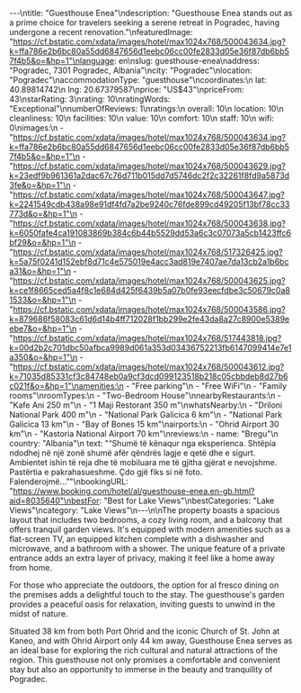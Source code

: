 ---\ntitle: "Guesthouse Enea"\ndescription: "Guesthouse Enea stands out as a prime choice for travelers seeking a serene retreat in Pogradec, having undergone a recent renovation."\nfeaturedImage: "https://cf.bstatic.com/xdata/images/hotel/max1024x768/500043634.jpg?k=ffa786e2b6bc80a55dd6847656d1eebc06cc00fe2833d05e36f87db6bb57f4b5&o=&hp=1"\nlanguage: en\nslug: guesthouse-enea\naddress: "Pogradec, 7301 Pogradec, Albania"\ncity: "Pogradec"\nlocation: "Pogradec"\naccommodationType: "guesthouse"\ncoordinates:\n  lat: 40.89814742\n  lng: 20.67379587\nprice: "US$43"\npriceFrom: 43\nstarRating: 3\nrating: 10\nratingWords: "Exceptional"\nnumberOfReviews: 1\nratings:\n  overall: 10\n  location: 10\n  cleanliness: 10\n  facilities: 10\n  value: 10\n  comfort: 10\n  staff: 10\n  wifi: 0\nimages:\n  - "https://cf.bstatic.com/xdata/images/hotel/max1024x768/500043634.jpg?k=ffa786e2b6bc80a55dd6847656d1eebc06cc00fe2833d05e36f87db6bb57f4b5&o=&hp=1"\n  - "https://cf.bstatic.com/xdata/images/hotel/max1024x768/500043629.jpg?k=23edf9b961361a2dac67c76d711b015dd7d5746dc2f2c32261f8fd9a5873d3fe&o=&hp=1"\n  - "https://cf.bstatic.com/xdata/images/hotel/max1024x768/500043647.jpg?k=2241549cdb438a98e91df4fd7a2be9240c76fde899cd49205f13bf78cc33773d&o=&hp=1"\n  - "https://cf.bstatic.com/xdata/images/hotel/max1024x768/500043638.jpg?k=6050fafe4ca191083869b384c6b44b5529dd53a6c3c07073a5cb1423ffc6bf29&o=&hp=1"\n  - "https://cf.bstatic.com/xdata/images/hotel/max1024x768/517326425.jpg?k=5a75f0241d152ebf8d71c4e575019e4acc3ad819e7407ae7da13cb2a1b6bca31&o=&hp=1"\n  - "https://cf.bstatic.com/xdata/images/hotel/max1024x768/500043625.jpg?k=ce1f8665ced5a4f8c1e684d425f6439b5a07b0fe93eecfdbe3c50679c0a81533&o=&hp=1"\n  - "https://cf.bstatic.com/xdata/images/hotel/max1024x768/500043586.jpg?k=879686f58083c61d6d14b4ff712028f1bb299e2fe43da8a27c8900e5389eebe7&o=&hp=1"\n  - "https://cf.bstatic.com/xdata/images/hotel/max1024x768/517443818.jpg?k=00d2b2c701dbc50afbca9989d061a353d03436752213fb6147099414e7e1a350&o=&hp=1"\n  - "https://cf.bstatic.com/xdata/images/hotel/max1024x768/500043612.jpg?k=71035d85331cf3c84748eb0a9cf3dcd099123518b218c05cbbdeb8d27b6c021f&o=&hp=1"\namenities:\n  - "Free parking"\n  - "Free WiFi"\n  - "Family rooms"\nroomTypes:\n  - "Two-Bedroom House"\nnearbyRestaurants:\n  - "Kafe Ani 250 m"\n  - "1 Maji Restorant 350 m"\nwhatsNearby:\n  - "Driloni National Park 400 m"\n  - "National Park Galicica 6 km"\n  - "National Park Galicica 13 km"\n  - "Bay of Bones 15 km"\nairports:\n  - "Ohrid Airport 30 km"\n  - "Kastoria National Airport 70 km"\nreviews:\n  - name: "Bregu"\n    country: "Albania"\n    text: "“Shumë të kënaqur nga eksperienca. Shtëpia ndodhej në një zonë shumë afër qëndrës lagje e qetë dhe e sigurt. Ambientet ishin të reja dhe të mobiluara me të gjitha gjërat e nevojshme. Pastërtia e pakrahasueshme. Çdo gjë fiks si në foto. Falenderojmë...”"\nbookingURL: "https://www.booking.com/hotel/al/guesthouse-enea.en-gb.html?aid=8035640"\nbestFor: "Best for Lake Views"\nbestCategories: "Lake Views"\ncategory: "Lake Views"\n---\n\nThe property boasts a spacious layout that includes two bedrooms, a cozy living room, and a balcony that offers tranquil garden views. It's equipped with modern amenities such as a flat-screen TV, an equipped kitchen complete with a dishwasher and microwave, and a bathroom with a shower. The unique feature of a private entrance adds an extra layer of privacy, making it feel like a home away from home.

For those who appreciate the outdoors, the option for al fresco dining on the premises adds a delightful touch to the stay. The guesthouse's garden provides a peaceful oasis for relaxation, inviting guests to unwind in the midst of nature.

Situated 38 km from both Port Ohrid and the iconic Church of St. John at Kaneo, and with Ohrid Airport only 44 km away, Guesthouse Enea serves as an ideal base for exploring the rich cultural and natural attractions of the region. This guesthouse not only promises a comfortable and convenient stay but also an opportunity to immerse in the beauty and tranquility of Pogradec.